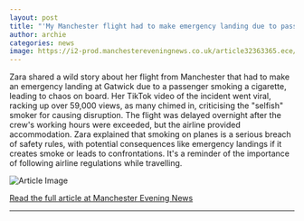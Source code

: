 ```yaml
---
layout: post
title: "'My Manchester flight had to make emergency landing due to passenger's selfish act'"
author: archie
categories: news
image: https://i2-prod.manchestereveningnews.co.uk/article32363365.ece/ALTERNATES/s1200/1_Airplane.jpg
---
```

Zara shared a wild story about her flight from Manchester that had to make an emergency landing at Gatwick due to a passenger smoking a cigarette, leading to chaos on board. Her TikTok video of the incident went viral, racking up over 59,000 views, as many chimed in, criticising the "selfish" smoker for causing disruption. The flight was delayed overnight after the crew's working hours were exceeded, but the airline provided accommodation. Zara explained that smoking on planes is a serious breach of safety rules, with potential consequences like emergency landings if it creates smoke or leads to confrontations. It's a reminder of the importance of following airline regulations while travelling.

![Article Image](https://i2-prod.manchestereveningnews.co.uk/article32363365.ece/ALTERNATES/s1200/1_Airplane.jpg)

[Read the full article at Manchester Evening News](https://www.manchestereveningnews.co.uk/news/greater-manchester-news/my-manchester-flight-make-emergency-32394413)

---
